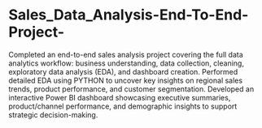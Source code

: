 # Sales_Data_Analysis-End-To-End-Project-
Completed an end-to-end sales analysis project covering the full data analytics workflow: business understanding, data collection, cleaning, exploratory data analysis (EDA), and dashboard creation.
Performed detailed EDA using PYTHON to uncover key insights on regional sales trends, product performance, and customer segmentation.
Developed an interactive Power BI dashboard showcasing executive summaries, product/channel performance, and demographic insights to support strategic decision-making.
